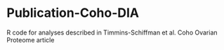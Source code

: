 # Publication-Coho-DIA
R code for analyses described in Timmins-Schiffman et al. Coho Ovarian Proteome article
